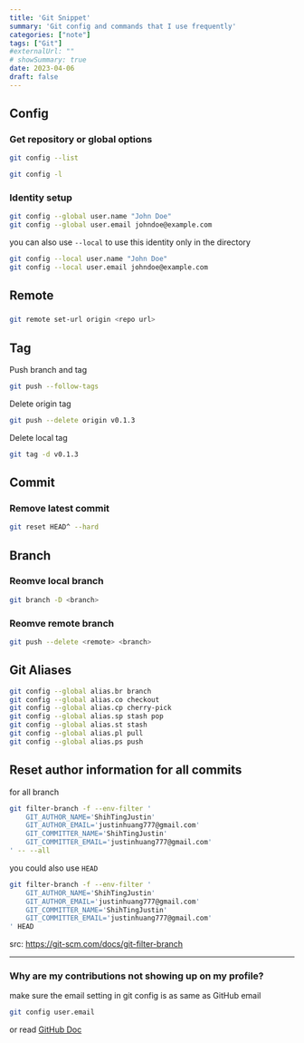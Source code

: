 ```yaml
---
title: 'Git Snippet'
summary: 'Git config and commands that I use frequently'
categories: ["note"]
tags: ["Git"]
#externalUrl: ""
# showSummary: true
date: 2023-04-06
draft: false
---
```


## Config
### Get repository or global options
```sh copy
git config --list
```

```sh copy
git config -l
```

### Identity setup
```sh copy
git config --global user.name "John Doe"
git config --global user.email johndoe@example.com
```
you can also use `--local` to use this identity only in the directory
```sh copy
git config --local user.name "John Doe"
git config --local user.email johndoe@example.com
```

## Remote
###
```sh copy
git remote set-url origin <repo url>
```

## Tag
Push branch and tag
```sh copy
git push --follow-tags
```

Delete origin tag
```sh copy
git push --delete origin v0.1.3
```

Delete local tag
```sh copy
git tag -d v0.1.3
```

## Commit
### Remove latest commit
```sh copy
git reset HEAD^ --hard
```

## Branch
### Reomve local branch
```sh copy
git branch -D <branch>
```

### Reomve remote branch
```sh copy
git push --delete <remote> <branch>
```

## Git Aliases
```sh copy
git config --global alias.br branch
git config --global alias.co checkout
git config --global alias.cp cherry-pick
git config --global alias.sp stash pop
git config --global alias.st stash
git config --global alias.pl pull
git config --global alias.ps push
```


## Reset author information for all commits
for all branch

```sh copy
git filter-branch -f --env-filter '
    GIT_AUTHOR_NAME='ShihTingJustin'
    GIT_AUTHOR_EMAIL='justinhuang777@gmail.com'
    GIT_COMMITTER_NAME='ShihTingJustin'
    GIT_COMMITTER_EMAIL='justinhuang777@gmail.com'
' -- --all
```

you could also use `HEAD`
```sh copy
git filter-branch -f --env-filter '
    GIT_AUTHOR_NAME='ShihTingJustin'
    GIT_AUTHOR_EMAIL='justinhuang777@gmail.com'
    GIT_COMMITTER_NAME='ShihTingJustin'
    GIT_COMMITTER_EMAIL='justinhuang777@gmail.com'
' HEAD
```
src: https://git-scm.com/docs/git-filter-branch

---

### Why are my contributions not showing up on my profile?

make sure the email setting in git config is as same as GitHub email

```sh copy
git config user.email
```

or read [GitHub Doc](https://docs.github.com/en/account-and-profile/setting-up-and-managing-your-github-profile/managing-contribution-graphs-on-your-profile/why-are-my-contributions-not-showing-up-on-my-profile)
